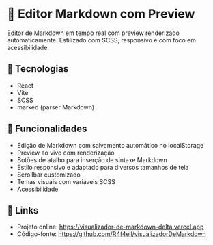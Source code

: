 # 📝 Editor Markdown com Preview

Editor de Markdown em tempo real com preview renderizado automaticamente. Estilizado com SCSS, responsivo e com foco em acessibilidade.

## 🔧 Tecnologias
- React
- Vite
- SCSS
- marked (parser Markdown)

## 🚀 Funcionalidades
- Edição de Markdown com salvamento automático no localStorage
- Preview ao vivo com renderização
- Botões de atalho para inserção de sintaxe Markdown
- Estilo responsivo e adaptado para diversos tamanhos de tela
- Scrollbar customizado
- Temas visuais com variáveis SCSS
- Acessibilidade

## 🔗 Links
- Projeto online: https://visualizador-de-markdown-delta.vercel.app
- Código-fonte: https://github.com/R4f4ell/visualizadorDeMarkdown